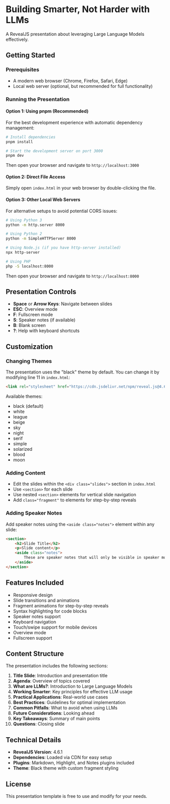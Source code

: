 # Building Smarter, Not Harder with LLMs

A RevealJS presentation about leveraging Large Language Models effectively.

## Getting Started

### Prerequisites

- A modern web browser (Chrome, Firefox, Safari, Edge)
- Local web server (optional, but recommended for full functionality)

### Running the Presentation

#### Option 1: Using pnpm (Recommended)
For the best development experience with automatic dependency management:

```bash
# Install dependencies
pnpm install

# Start the development server on port 3000
pnpm dev
```

Then open your browser and navigate to `http://localhost:3000`

#### Option 2: Direct File Access
Simply open `index.html` in your web browser by double-clicking the file.

#### Option 3: Other Local Web Servers
For alternative setups to avoid potential CORS issues:

```bash
# Using Python 3
python -m http.server 8000

# Using Python 2
python -m SimpleHTTPServer 8000

# Using Node.js (if you have http-server installed)
npx http-server

# Using PHP
php -S localhost:8000
```

Then open your browser and navigate to `http://localhost:8000`

## Presentation Controls

- **Space** or **Arrow Keys**: Navigate between slides
- **ESC**: Overview mode
- **F**: Fullscreen mode
- **S**: Speaker notes (if available)
- **B**: Blank screen
- **?**: Help with keyboard shortcuts

## Customization

### Changing Themes
The presentation uses the "black" theme by default. You can change it by modifying line 11 in `index.html`:

```html
<link rel="stylesheet" href="https://cdn.jsdelivr.net/npm/reveal.js@4.6.1/dist/theme/[THEME_NAME].css" id="theme">
```

Available themes:
- black (default)
- white
- league
- beige
- sky
- night
- serif
- simple
- solarized
- blood
- moon

### Adding Content
- Edit the slides within the `<div class="slides">` section in `index.html`
- Use `<section>` for each slide
- Use nested `<section>` elements for vertical slide navigation
- Add `class="fragment"` to elements for step-by-step reveals

### Adding Speaker Notes
Add speaker notes using the `<aside class="notes">` element within any slide:

```html
<section>
    <h2>Slide Title</h2>
    <p>Slide content</p>
    <aside class="notes">
        These are speaker notes that will only be visible in speaker mode.
    </aside>
</section>
```

## Features Included

- Responsive design
- Slide transitions and animations
- Fragment animations for step-by-step reveals
- Syntax highlighting for code blocks
- Speaker notes support
- Keyboard navigation
- Touch/swipe support for mobile devices
- Overview mode
- Fullscreen support

## Content Structure

The presentation includes the following sections:

1. **Title Slide**: Introduction and presentation title
2. **Agenda**: Overview of topics covered
3. **What are LLMs?**: Introduction to Large Language Models
4. **Working Smarter**: Key principles for effective LLM usage
5. **Practical Applications**: Real-world use cases
6. **Best Practices**: Guidelines for optimal implementation
7. **Common Pitfalls**: What to avoid when using LLMs
8. **Future Considerations**: Looking ahead
9. **Key Takeaways**: Summary of main points
10. **Questions**: Closing slide

## Technical Details

- **RevealJS Version**: 4.6.1
- **Dependencies**: Loaded via CDN for easy setup
- **Plugins**: Markdown, Highlight, and Notes plugins included
- **Theme**: Black theme with custom fragment styling

## License

This presentation template is free to use and modify for your needs.